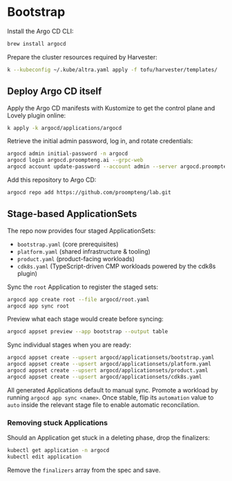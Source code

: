 # Bootstrap

Install the Argo CD CLI:

```bash
brew install argocd
```

Prepare the cluster resources required by Harvester:

```bash
k --kubeconfig ~/.kube/altra.yaml apply -f tofu/harvester/templates/
```

## Deploy Argo CD itself

Apply the Argo CD manifests with Kustomize to get the control plane and Lovely plugin online:

```bash
k apply -k argocd/applications/argocd
```

Retrieve the initial admin password, log in, and rotate credentials:

```bash
argocd admin initial-password -n argocd
argocd login argocd.proompteng.ai --grpc-web
argocd account update-password --account admin --server argocd.proompteng.ai
```

Add this repository to Argo CD:

```bash
argocd repo add https://github.com/proompteng/lab.git
```

## Stage-based ApplicationSets

The repo now provides four staged ApplicationSets:

- `bootstrap.yaml` (core prerequisites)
- `platform.yaml` (shared infrastructure & tooling)
- `product.yaml` (product-facing workloads)
- `cdk8s.yaml` (TypeScript-driven CMP workloads powered by the cdk8s plugin)

Sync the `root` Application to register the staged sets:

```bash
argocd app create root --file argocd/root.yaml
argocd app sync root
```

Preview what each stage would create before syncing:

```bash
argocd appset preview --app bootstrap --output table
```

Sync individual stages when you are ready:

```bash
argocd appset create --upsert argocd/applicationsets/bootstrap.yaml
argocd appset create --upsert argocd/applicationsets/platform.yaml
argocd appset create --upsert argocd/applicationsets/product.yaml
argocd appset create --upsert argocd/applicationsets/cdk8s.yaml
```

All generated Applications default to manual sync. Promote a workload by running `argocd app sync <name>`. Once stable, flip its `automation` value to `auto` inside the relevant stage file to enable automatic reconcilation.

### Removing stuck Applications

Should an Application get stuck in a deleting phase, drop the finalizers:

```bash
kubectl get application -n argocd
kubectl edit application
```

Remove the `finalizers` array from the spec and save.
